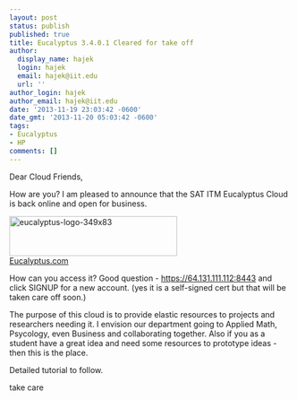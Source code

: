 ```yaml
---
layout: post
status: publish
published: true
title: Eucalyptus 3.4.0.1 Cleared for take off
author:
  display_name: hajek
  login: hajek
  email: hajek@iit.edu
  url: ''
author_login: hajek
author_email: hajek@iit.edu
date: '2013-11-19 23:03:42 -0600'
date_gmt: '2013-11-20 05:03:42 -0600'
tags:
- Eucalyptus
- HP
comments: []
---
```

<p>Dear Cloud Friends,</p>
<p>   How are you?  I am pleased to announce that the SAT ITM Eucalyptus Cloud is back online and open for business.   </p>
<p><a href="https://blog.sat.iit.edu/wp-content/uploads/2013/11/eucalyptus-logo-349x83.png"><img src="https://blog.sat.iit.edu/wp-content/uploads/2013/11/eucalyptus-logo-349x83-300x71.png" alt="eucalyptus-logo-349x83" width="300" height="71" class="alignnone size-medium wp-image-1007" /></a><br />
<a href="http://www.eucalyptus.com">Eucalyptus.com</a></p>
<p>How can you access it?   Good question - <a href="https://64.131.111.112:8443">https://64.131.111.112:8443</a>  and click SIGNUP for a new account.  (yes it is a self-signed cert but that will be taken care off soon.)   </p>
<p>The purpose of this cloud is to provide elastic resources to projects and researchers needing it.   I envision our department going to Applied Math, Psycology, even Business and collaborating together.  Also if you as a student have a great idea and need some resources to prototype ideas - then this is the place.</p>
<p>Detailed tutorial to follow.</p>
<p>take care</p>

